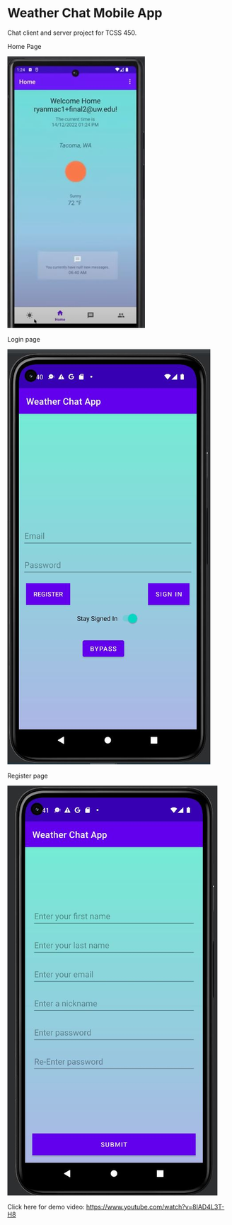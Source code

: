 # Weather Chat Mobile App
Chat client and server project for TCSS 450.

Home Page

![Home Page](ProjectPictures/HomePage.JPG)

Login page

![Login Page](ProjectPictures/Login.JPG) 

Register page

![Register Page](ProjectPictures/Register.JPG) 


Click here for demo video: https://www.youtube.com/watch?v=8IAD4L3T-H8
